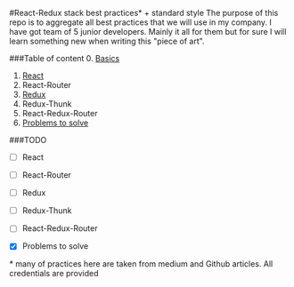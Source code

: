 #React-Redux stack best practices* + standard style
The purpose of this repo is to aggregate all best practices that we will use in my company. I have got team of 5 junior developers. Mainly it all for them but for sure I will learn something new when writing this "piece of art".
 

###Table of content
 0. [Basics](./basics.md)
 1. [React](./react.md)
 2. React-Router
 3. [Redux](./redux.md)
 4. Redux-Thunk
 5. React-Redux-Router 
 6. [Problems to solve](./problems-to-solve.md)
 
###TODO
 * [ ] React
 * [ ] React-Router
 * [ ] Redux
 * [ ] Redux-Thunk
 * [ ] React-Redux-Router 
 * [x] Problems to solve
 
 
\* many of practices here are taken from medium and Github articles. All credentials are provided
 
